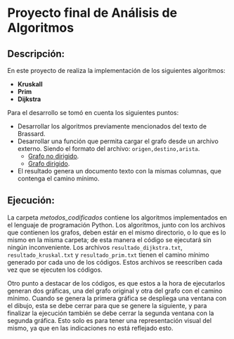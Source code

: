 # Proyecto final de Análisis de Algoritmos
## Descripción:
En este proyecto de realiza la implementación de los siguientes algoritmos:
- **Kruskall**
- **Prim**
- **Dijkstra**

Para el desarrollo se tomó en cuenta los siguientes puntos:
- Desarrollar los algoritmos previamente mencionados del texto de Brassard.
- Desarrollar una función que permita cargar el grafo desde un archivo externo. Siendo el formato del archivo: `origen,destino,arista`.
    - [Grafo no dirigido](https://github.com/santyago0/proyecto_analisis_algoritmos/blob/main/metodos_codificados/Grafo50.txt).
    - [Grafo dirigido](https://github.com/santyago0/proyecto_analisis_algoritmos/blob/main/metodos_codificados/Grafo30.txt).
- El resultado genera un documento texto con la mismas columnas, que contenga el camino mínimo.

## Ejecución:
La carpeta *metodos_codificados* contiene los algoritmos implementados en el lenguaje de programación Python. Los algoritmos, junto con 
los archivos que contienen los grafos, deben estár en el mismo directorio, o lo que es lo mismo en la misma carpeta; de esta manera el 
código se ejecutará sin ningún inconveniente. Los archivos `resultado_dijkstra.txt`, `resultado_kruskal.txt` y `resultado_prim.txt` tienen
el camino mínimo generado por cada uno de los códigos. Estos archivos se reescriben cada vez que se ejecuten los códigos.

Otro punto a destacar de los códigos, es que estos a la hora de ejecutarlos generan dos gráficas, una del grafo original y otra del grafo 
con el camino mínimo. Cuando se genera la primera gráfica se despliega una ventana con el dibujo, esta se debe cerrar para que se genere la 
siguiente, y para finalizar la ejecución también se debe cerrar la segunda ventana con la segunda gráfica. Esto solo es para tener una 
representación visual del mismo, ya que en las indicaciones no está reflejado esto. 
